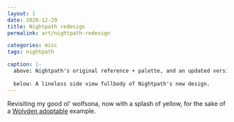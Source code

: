 ```yaml
---
layout: 1
date: 2020-12-29
title: Nightpath redesign
permalink: art/nightpath-redesign

categories: misc
tags: nightpath

caption: |-
  above: Nightpath's original reference + palette, and an updated version with altered markings.
  
  below: A lineless side view fullbody of Nightpath's new design.
---
```

Revisiting my good ol' wolfsona, now with a splash of yellow, for the sake of a [Wolvden adoptable](https://www.wolvden.com/chatter/topic/99358) example.